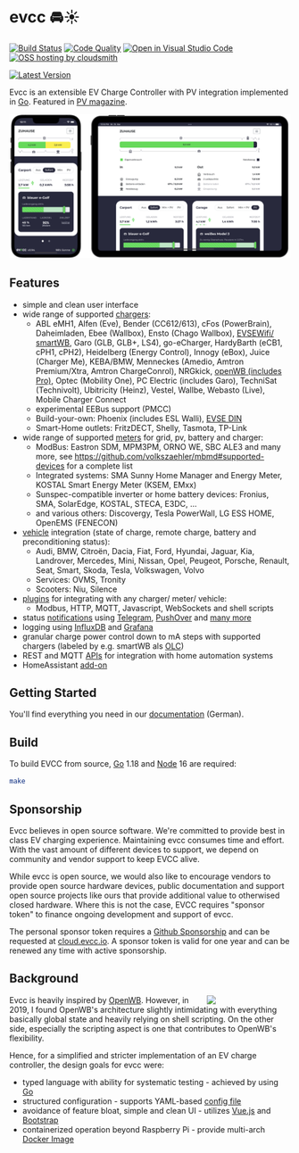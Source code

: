 # evcc 🚘☀️

[![Build Status](https://github.com/evcc-io/evcc/workflows/Build/badge.svg)](https://github.com/evcc-io/evcc/actions?query=workflow%3ABuild)
[![Code Quality](https://goreportcard.com/badge/github.com/evcc-io/evcc)](https://goreportcard.com/report/github.com/evcc-io/evcc)
[![Open in Visual Studio Code](https://img.shields.io/static/v1?logo=visualstudiocode&label=&message=Open%20in%20VS%20Code&labelColor=2c2c32&color=007acc&logoColor=007acc)](https://open.vscode.dev/evcc-io/evcc)
[![OSS hosting by cloudsmith](https://img.shields.io/badge/OSS%20hosting%20by-cloudsmith-blue?logo=cloudsmith)](https://cloudsmith.io/~evcc/packages/)
<!-- [![Pulls from Docker Hub](https://img.shields.io/docker/pulls/andig/evcc.svg)](https://hub.docker.com/r/andig/evcc) -->
[![Latest Version](https://img.shields.io/github/release/evcc-io/evcc.svg)](https://github.com/evcc-io/evcc/releases)
<!-- [![Donate](https://img.shields.io/badge/Donate-PayPal-green.svg)](https://www.paypal.com/cgi-bin/webscr?cmd=_s-xclick&hosted_button_id=48YVXXA7BDNC2) -->

Evcc is an extensible EV Charge Controller with PV integration implemented in [Go][2]. Featured in [PV magazine](https://www.pv-magazine.de/2021/01/15/selbst-ist-der-groeoenlandhof-wallbox-ladesteuerung-selbst-gebaut/).

![Screenshot](docs/screenshot.png)

## Features

- simple and clean user interface
- wide range of supported [chargers](https://docs.evcc.io/docs/devices/chargers):
  - ABL eMH1, Alfen (Eve), Bender (CC612/613), cFos (PowerBrain), Daheimladen, Ebee (Wallbox), Ensto (Chago Wallbox), [EVSEWifi/ smartWB](https://www.evse-wifi.de), Garo (GLB, GLB+, LS4), go-eCharger, HardyBarth (eCB1, cPH1, cPH2), Heidelberg (Energy Control), Innogy (eBox), Juice (Charger Me), KEBA/BMW, Menneckes (Amedio, Amtron Premium/Xtra, Amtron ChargeConrol), NRGkick, [openWB (includes Pro)](https://openwb.de/), Optec (Mobility One), PC Electric (includes Garo), TechniSat (Technivolt), Ubitricity (Heinz), Vestel, Wallbe, Webasto (Live), Mobile Charger Connect
  - experimental EEBus support (PMCC)
  - Build-your-own: Phoenix (includes ESL Walli), [EVSE DIN](https://www.evse-wifi.de/produkt-schlagwort/simple-evse-wb/)
  - Smart-Home outlets: FritzDECT, Shelly, Tasmota, TP-Link
- wide range of supported [meters](https://docs.evcc.io/docs/devices/meters) for grid, pv, battery and charger:
  - ModBus: Eastron SDM, MPM3PM, ORNO WE, SBC ALE3 and many more, see <https://github.com/volkszaehler/mbmd#supported-devices> for a complete list
  - Integrated systems: SMA Sunny Home Manager and Energy Meter, KOSTAL Smart Energy Meter (KSEM, EMxx)
  - Sunspec-compatible inverter or home battery devices: Fronius, SMA, SolarEdge, KOSTAL, STECA, E3DC, ...
  - and various others: Discovergy, Tesla PowerWall, LG ESS HOME, OpenEMS (FENECON)
- [vehicle](https://docs.evcc.io/docs/devices/vehicles) integration (state of charge, remote charge, battery and preconditioning status):
  - Audi, BMW, Citroën, Dacia, Fiat, Ford, Hyundai, Jaguar, Kia, Landrover, Mercedes, Mini, Nissan, Opel, Peugeot, Porsche, Renault, Seat, Smart, Skoda, Tesla, Volkswagen, Volvo
  - Services: OVMS, Tronity
  - Scooters: Niu, Silence
- [plugins](https://docs.evcc.io/docs/reference/plugins) for integrating with any charger/ meter/ vehicle:
  - Modbus, HTTP, MQTT, Javascript, WebSockets and shell scripts
- status [notifications](https://docs.evcc.io/docs/reference/configuration/messaging) using [Telegram](https://telegram.org), [PushOver](https://pushover.net) and [many more](https://containrrr.dev/shoutrrr/)
- logging using [InfluxDB](https://www.influxdata.com) and [Grafana](https://grafana.com/grafana/)
- granular charge power control down to mA steps with supported chargers (labeled by e.g. smartWB als [OLC](https://board.evse-wifi.de/viewtopic.php?f=16&t=187))
- REST and MQTT [APIs](https://docs.evcc.io/docs/reference/api) for integration with home automation systems
- HomeAssistant [add-on](https://github.com/evcc-io/evcc-hassio-addon)

## Getting Started

You'll find everything you need in our [documentation](https://docs.evcc.io/) (German).

## Build

To build EVCC from source, [Go][2] 1.18 and [Node][3] 16 are required:

```sh
make
```

## Sponsorship

Evcc believes in open source software. We're committed to provide best in class EV charging experience.
Maintaining evcc consumes time and effort. With the vast amount of different devices to support, we depend on community and vendor support to keep EVCC alive.

While evcc is open source, we would also like to encourage vendors to provide open source hardware devices, public documentation and support open source projects like ours that provide additional value to otherwised closed hardware. Where this is not the case, EVCC requires "sponsor token" to finance ongoing development and support of evcc.

The personal sponsor token requires a [Github Sponsorship](https://github.com/sponsors/andig) and can be requested at [cloud.evcc.io](https://cloud.evcc.io/). A sponsor token is valid for one year and can be renewed any time with active sponsorship.

## Background

<img src="docs/logo.png" align="right" width="150" />

Evcc is heavily inspired by [OpenWB][1]. However, in 2019, I found OpenWB's architecture slightly intimidating with everything basically global state and heavily relying on shell scripting. On the other side, especially the scripting aspect is one that contributes to OpenWB's flexibility.

Hence, for a simplified and stricter implementation of an EV charge controller, the design goals for evcc were:

- typed language with ability for systematic testing - achieved by using [Go][2]
- structured configuration - supports YAML-based [config file](evcc.dist.yaml)
- avoidance of feature bloat, simple and clean UI - utilizes [Vue.js][4] and [Bootstrap][5]
- containerized operation beyond Raspberry Pi - provide multi-arch [Docker Image][6]

[1]: https://github.com/snaptec/openWB
[2]: https://golang.org
[3]: https://nodejs.org/
[4]: https://vuejs.org
[5]: https://getbootstrap.org
[6]: https://hub.docker.com/r/andig/evcc
